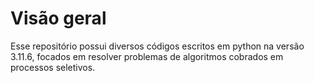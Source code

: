 # Visão geral

Esse repositório possui diversos códigos escritos em python na versão 3.11.6, focados em resolver problemas de algoritmos
cobrados em processos seletivos.